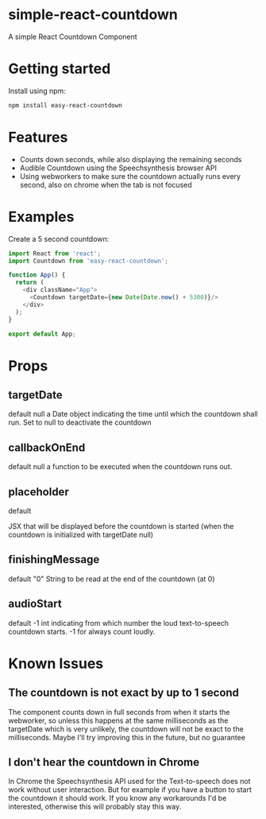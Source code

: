 # simple-react-countdown
A simple React Countdown Component

# Getting started
Install using npm:
```sh
npm install easy-react-countdown
```

# Features
* Counts down seconds, while also displaying the remaining seconds
* Audible Countdown using the Speechsynthesis browser API
* Using webworkers to make sure the countdown actually runs every second, also on chrome when the tab is not focused

# Examples
Create a 5 second countdown:

```js
import React from 'react';
import Countdown from 'easy-react-countdown';

function App() {
  return (
    <div className="App">
      <Countdown targetDate={new Date(Date.now() + 5300)}/>
    </div>
  );
}

export default App;
```

# Props

## targetDate
default null
a Date object indicating the time until which the countdown shall run.
Set to null to deactivate the countdown

## callbackOnEnd
default null
a function to be executed when the countdown runs out.

## placeholder
default <div></div>
JSX that will be displayed before the countdown is started (when the countdown is initialized with targetDate null)

## finishingMessage
default "0"
String to be read at the end of the countdown (at 0)

## audioStart
default -1
int indicating from which number the loud text-to-speech countdown starts. -1 for always count loudly.

# Known Issues

## The countdown is not exact by up to 1 second
The component counts down in full seconds from when it starts the webworker, so unless this happens at the same milliseconds as the targetDate which is very unlikely, the countdown will not be exact to the milliseconds.
Maybe I'll try improving this in the future, but no guarantee

## I don't hear the countdown in Chrome
In Chrome the Speechsynthesis API used for the Text-to-speech does not work without user interaction. But for example if you have a button to start the countdown it should work.
If you know any workarounds I'd be interested, otherwise this will probably stay this way.
